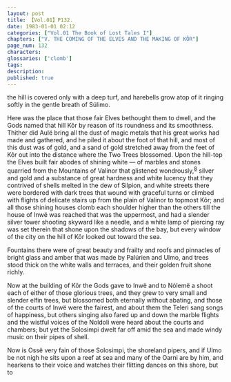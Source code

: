 ```yaml
---
layout: post
title: 【Vol.01】P132.
date: 1983-01-01 02:12
categories: ["Vol.01 The Book of Lost Tales I"]
chapters: ["V. THE COMING OF THE ELVES AND THE MAKING OF KÔR"]
page_num: 132
characters: 
glossaries: ['clomb']
tags: 
description: 
published: true
---
```


<p style="text-indent: 0;">
the hill is covered only with a deep turf, and harebells grow atop of it ringing softly in the gentle breath of Súlimo.
</p>

Here was the place that those fair Elves bethought them to dwell, and the Gods named that hill Kôr by reason of its roundness and its smoothness. Thither did Aulë bring all the dust of magic metals that his great works had made and gathered, and he piled it about the foot of that hill, and most of this dust was of gold, and a sand of gold stretched away from the feet of Kôr out into the distance where the Two Trees blossomed. Upon the hill-top the Elves built fair abodes of shining white — of marbles and stones quarried from the Mountains of Valinor that glistened wondrously,<SUP>[8]({{site.baseurl}}/vol01-p140)</SUP> silver and gold and a substance of great hardness and white lucency that they contrived of shells melted in the dew of Silpion, and white streets there were bordered with dark trees that wound with graceful turns or climbed with flights of delicate stairs up from the plain of Valinor to topmost Kôr; and all those shining houses clomb each shoulder higher than the others till the house of Inwë was reached that was the uppermost, and had a slender silver tower shooting skyward like a needle, and a white lamp of piercing ray was set therein that shone upon the shadows of the bay, but every window of the city on the hill of Kôr looked out toward the sea.

Fountains there were of great beauty and frailty and roofs and pinnacles of bright glass and amber that was made by Palúrien and Ulmo, and trees stood thick on the white walls and terraces, and their golden fruit shone richly.

Now at the building of Kôr the Gods gave to Inwë and to Nólemë a shoot each of either of those glorious trees, and they grew to very small and slender elfin trees, but blossomed both eternally without abating, and those of the courts of Inwë were the fairest, and about them the Teleri sang songs of happiness, but others singing also fared up and down the marble flights and the wistful voices of the Noldoli were heard about the courts and chambers; but yet the Solosimpi dwelt far off amid the sea and made windy music on their pipes of shell.

Now is Ossë very fain of those Solosimpi, the shoreland pipers, and if Ulmo be not nigh he sits upon a reef at sea and many of the Oarni are by him, and hearkens to their voice and watches their flitting dances on this shore, but to

